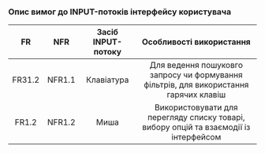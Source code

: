 ### Опис вимог до INPUT-потоків інтерфейсу користувача
|   FR   |   NFR  | Засіб INPUT-потоку |                                Особливості використання                               |
|:------:|:------:|:------------------:|:-------------------------------------------------------------------------------------:|
| FR31.2 | NFR1.1 |     Клавіатура     | Для ведення пошуковго запросу чи формування фільтрів, для використання гарячих клавіш |
|  FR1.2 | NFR1.2 |        Миша        | Використовувати для перегляду списку товарі, вибору опцій та взаємодії із інтерфейсом |
